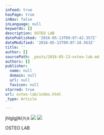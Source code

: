 ```yaml
---
inFeed: true
hasPage: true
inNav: false
inLanguage: null
keywords: []
description: OSTEO LAB
datePublished: '2016-05-13T09:07:42.357Z'
dateModified: '2016-05-13T09:07:18.563Z'
title: ''
author: []
sourcePath: _posts/2016-05-13-osteo-lab.md
authors: []
publisher:
  name: null
  domain: null
  url: null
  favicon: null
starred: true
url: osteo-lab/index.html
_type: Article

---
```

jhlglgjlkl;h;k
![](https://the-grid-user-content.s3-us-west-2.amazonaws.com/2dff2efc-5d37-487f-9649-97e492bdf3ab.jpg)
![](https://the-grid-user-content.s3-us-west-2.amazonaws.com/c4e90c0c-a8f5-406d-b598-7a2547546ec4.jpg)

OSTEO LAB